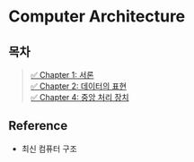 # Computer Architecture
## 목차
> [✅ Chapter 1: 서론](./chapter01.md)   
> [✅ Chapter 2: 데이터의 표현](./chapter02.md)  
> [✅ Chapter 4: 중앙 처리 장치](./chapter04.md)  
 
## Reference
- 최신 컴퓨터 구조